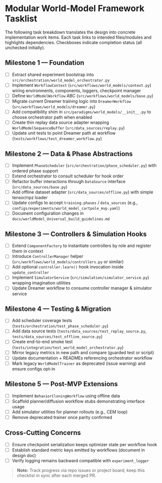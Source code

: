 # Modular World-Model Framework Tasklist

The following task breakdown translates the design into concrete implementation work items. Each task links to intended files/modules and highlights dependencies. Checkboxes indicate completion status (all unchecked initially).

## Milestone 1 — Foundation

- [ ] Extract shared experiment bootstrap into `src/orchestration/world_model_orchestrator.py`
- [ ] Implement `WorkflowContext` (`src/workflows/world_models/context.py`) wiring environments, components, loggers, checkpoint manager
- [ ] Define `WorldModelWorkflow` ABC (`src/workflows/world_models/base.py`)
- [ ] Migrate current Dreamer training logic into `DreamerWorkflow` (`src/workflows/world_models/dreamer.py`)
- [ ] Add compatibility shim in `src/paradigms/world_models/__init__.py` to choose orchestrator path when enabled
- [ ] Create thin replay data source adapter wrapping `WorldModelSequenceBuffer` (`src/data_sources/replay.py`)
- [ ] Update unit tests to point Dreamer path at workflow (`tests/workflows/test_dreamer_workflow.py`)

## Milestone 2 — Data & Phase Abstractions

- [ ] Implement `PhaseScheduler` (`src/orchestration/phase_scheduler.py`) with ordered phase support
- [ ] Extend orchestrator to consult scheduler for hook order
- [ ] Refactor buffer interactions through `DataSource` interface (`src/data_sources/base.py`)
- [ ] Add offline dataset adapter (`src/data_sources/offline.py`) with simple tensor/npz loader
- [ ] Update configs to accept `training.phases` / `data_sources` (e.g., `configs/experiments/world_model_cartpole_mvp.yaml`)
- [ ] Document configuration changes in `docs/worldModel_Universal_build_guidelines.md`

## Milestone 3 — Controllers & Simulation Hooks

- [ ] Extend `ComponentFactory` to instantiate controllers by role and register them in context
- [ ] Introduce `ControllerManager` helper (`src/workflows/world_models/controllers.py` or similar)
- [ ] Add optional `controller.learn()` hook invocation inside `update_controller`
- [ ] Implement `SimulatorService` (`src/simulation/simulator_service.py`) wrapping imagination utilities
- [ ] Update Dreamer workflow to consume controller manager & simulator service

## Milestone 4 — Testing & Migration

- [ ] Add scheduler coverage tests (`tests/orchestration/test_phase_scheduler.py`)
- [ ] Add data source tests (`tests/data_sources/test_replay_source.py`, `tests/data_sources/test_offline_source.py`)
- [ ] Create end-to-end smoke test (`tests/integration/test_world_model_orchestrator.py`)
- [ ] Mirror legacy metrics in new path and compare (guarded test or script)
- [ ] Update documentation + READMEs referencing orchestrator workflow
- [ ] Mark legacy `WorldModelTrainer` as deprecated (issue warning) and ensure configs opt-in

## Milestone 5 — Post-MVP Extensions

- [ ] Implement `BehaviorCloningWorkflow` using offline data
- [ ] Scaffold planner/diffusion workflow stubs demonstrating interface usage
- [ ] Add simulator utilities for planner rollouts (e.g., CEM loop)
- [ ] Remove deprecated trainer once parity confirmed

## Cross-Cutting Concerns

- [ ] Ensure checkpoint serialization keeps optimizer state per workflow hook
- [ ] Establish standard metric keys emitted by workflows (document in design doc)
- [ ] Verify logging remains backward compatible with `experiment_logger`

> **Note:** Track progress via repo issues or project board; keep this checklist in sync after each merged PR.

